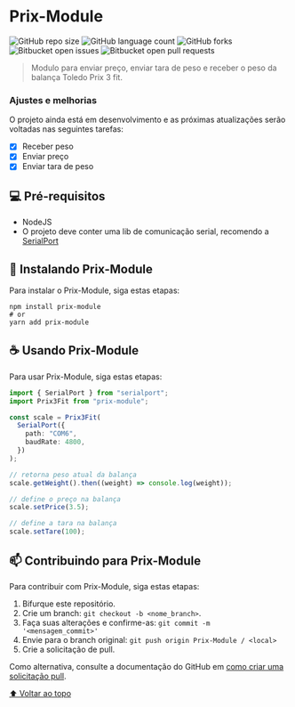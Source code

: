 # Prix-Module

<!---Esses são exemplos. Veja https://shields.io para outras pessoas ou para personalizar este conjunto de escudos. Você pode querer incluir dependências, status do projeto e informações de licença aqui--->

![GitHub repo size](https://shields.io/github/repo-size/PedroLuisBrilhadori/prix-module?style=for-the-badge)
![GitHub language count](https://img.shields.io/github/languages/count/PedroLuisBrilhadori/prix-module?style=for-the-badge)
![GitHub forks](https://img.shields.io/github/forks/PedroLuisBrilhadori/prix-module?style=for-the-badge)
![Bitbucket open issues](https://img.shields.io/github/issues/PedroLuisBrilhadori/prix-module?style=for-the-badge)
![Bitbucket open pull requests](https://img.shields.io/github/issues-pr/PedroLuisBrilhadori/prix-module?style=for-the-badge)

> Modulo para enviar preço, enviar tara de peso e receber o peso da balança Toledo Prix 3 fit.

### Ajustes e melhorias

O projeto ainda está em desenvolvimento e as próximas atualizações serão voltadas nas seguintes tarefas:

- [x] Receber peso
- [x] Enviar preço
- [x] Enviar tara de peso

## 💻 Pré-requisitos

- NodeJS
- O projeto deve conter uma lib de comunicação serial, recomendo a [SerialPort](https://www.npmjs.com/package/serialport)

## 🚀 Instalando Prix-Module

Para instalar o Prix-Module, siga estas etapas:

```shell
npm install prix-module
# or
yarn add prix-module
```

## ☕ Usando Prix-Module

Para usar Prix-Module, siga estas etapas:

```ts
import { SerialPort } from "serialport";
import Prix3Fit from "prix-module";

const scale = Prix3Fit(
  SerialPort({
    path: "COM6",
    baudRate: 4800,
  })
);

// retorna peso atual da balança
scale.getWeight().then((weight) => console.log(weight));

// define o preço na balança
scale.setPrice(3.5);

// define a tara na balança
scale.setTare(100);
```

## 📫 Contribuindo para Prix-Module

<!---Se o seu README for longo ou se você tiver algum processo ou etapas específicas que deseja que os contribuidores sigam, considere a criação de um arquivo CONTRIBUTING.md separado--->

Para contribuir com Prix-Module, siga estas etapas:

1. Bifurque este repositório.
2. Crie um branch: `git checkout -b <nome_branch>`.
3. Faça suas alterações e confirme-as: `git commit -m '<mensagem_commit>'`
4. Envie para o branch original: `git push origin Prix-Module / <local>`
5. Crie a solicitação de pull.

Como alternativa, consulte a documentação do GitHub em [como criar uma solicitação pull](https://help.github.com/en/github/collaborating-with-issues-and-pull-requests/creating-a-pull-request).

[⬆ Voltar ao topo](#Prix-Module)<br>
